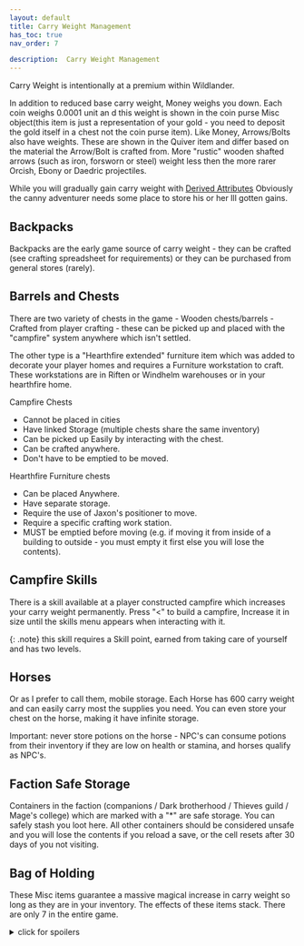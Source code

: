```yaml
---
layout: default
title: Carry Weight Management
has_toc: true
nav_order: 7

description:  Carry Weight Management
---
```


Carry Weight is intentionally at a premium within Wildlander. 

In addition to reduced base carry weight, Money weighs you down. Each coin weighs 0.0001 unit an d this weight is shown in the coin purse Misc object(this item is just a representation of your gold - you need to deposit the gold itself in a chest not the coin purse item). Like Money, Arrows/Bolts also have weights. These are shown in the Quiver item and differ based on the material the Arrow/Bolt is crafted from. More "rustic" wooden shafted arrows (such as iron, forsworn or steel) weight less then the more rarer Orcish, Ebony or Daedric projectiles.

While you will gradually gain carry weight with [Derived Attributes](http://wiki.wildlandermod.com/03-YourFirstCharacter/DA/) Obviously the canny adventurer needs some place to store his or her Ill gotten gains.

## Backpacks

Backpacks are the early game source of carry weight - they can be crafted (see crafting spreadsheet for requirements) or they can be purchased from general stores (rarely).

## Barrels and Chests

There are two variety of chests in the game - Wooden chests/barrels - Crafted from player crafting - these can be picked up and placed with the "campfire" system anywhere which isn't settled.

The other type is a "Hearthfire extended" furniture item which was added to decorate your player homes and requires a Furniture workstation to craft. These workstations are in Riften or Windhelm warehouses or in your hearthfire home.

Campfire Chests
* Cannot be placed in cities
* Have linked Storage (multiple chests share the same inventory)
* Can be picked up Easily by interacting with the chest.
* Can be crafted anywhere.
* Don't have to be emptied to be moved.

Hearthfire Furniture chests
* Can be placed Anywhere.
* Have separate storage.
* Require the use of Jaxon's positioner to move.
* Require a specific crafting work station.
* MUST be emptied before moving (e.g. if moving it from inside of a building to outside - you must empty it first else you will lose the contents).


## Campfire Skills

There is a skill available at a player constructed campfire which increases your carry weight permanently. Press "<" to build a campfire, Increase it in size until the skills menu appears when interacting with it. 

{: .note}
this skill requires a Skill point, earned from taking care of yourself and has two levels.

## Horses

Or as I prefer to call them, mobile storage. Each Horse has 600 carry weight and can easily carry most the supplies you need. You can even store your chest on the horse, making it have infinite storage.

Important: never store potions on the horse - NPC's can consume potions from their inventory if they are low on health or stamina, and horses qualify as NPC's. 

## Faction Safe Storage

Containers in the faction (companions / Dark brotherhood / Thieves guild / Mage's college) which are marked with a "*" are safe storage. You can safely stash you loot here. All other containers should be considered unsafe and you will lose the contents if you reload a save, or the cell resets after 30 days of you not visiting.

## Bag of Holding

These Misc items guarantee a massive magical increase in carry weight so long as they are in your inventory. The effects of these items stack. There are only 7 in the entire game.

<details>
<summary> click for spoilers </summary>

<ol>
	<li>Mehrunes Shrine</li>
	<li>Thoroughfare of the Labyrinthian - On a bookshelf</li>
	<li>Ysgramor’s Tomb</li>
	<li>Twilight Sepulchre - Statue of Nocturnal loot room right before you return the skeleton key and unlock nightingale powers</li>
	<li>Soul Carin’s Boneyard - Near where you find Valerica</li>
	<li>One on Nahkriin, who guards Alduin’s portal to Sovengardge</li>
	<li>Black Book: The Sallow Reagent - In a side room towards the end of the book</li>
</ol>

</details>


